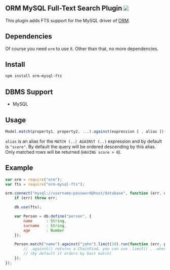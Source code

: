## ORM MySQL Full-Text Search Plugin [![](https://badge.fury.io/js/orm-mysql-fts.png)](https://npmjs.org/package/orm-mysql-fts)

This plugin adds FTS support for the MySQL driver of [ORM](http://dresende.github.io/node-orm2).

## Dependencies

Of course you need `orm` to use it. Other than that, no more dependencies.

## Install

```sh
npm install orm-mysql-fts
```

## DBMS Support

- MySQL

## Usage

```js
Model.match(property1, property2, ...).against(expression [ , alias ])
```

`alias` is an alias for the `MATCH (..) AGAINST (..)` expression and by default is `"score"`. By default the query will
be ordered descending by this alias. Only matched rows will be returned (`HAVING score > 0`).

## Example

```js
var orm = require("orm");
var fts = require("orm-mysql-fts");

orm.connect("mysql://username:password@host/database", function (err, db) {
	if (err) throw err;

	db.use(fts);

	var Person = db.define("person", {
		name      : String,
		surname   : String,
		age       : Number
	});

	Person.match("name").against("john").limit(10).run(function (err, people) {
		// .against() returns a ChainFind, you can use .limit() , .where() ..
		// (by default it orders by best match)
	});
});
```
